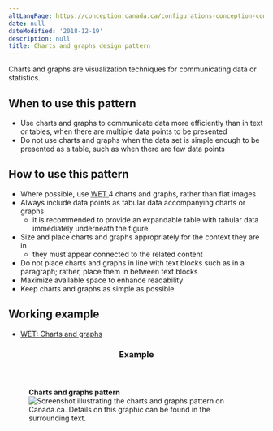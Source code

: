 ```yaml
---
altLangPage: https://conception.canada.ca/configurations-conception-communes/diagrammes-graphiques.html
date: null
dateModified: '2018-12-19'
description: null
title: Charts and graphs design pattern
---
```



<div>
 
 <section>
  <p>
   Charts and graphs are visualization techniques for communicating data or statistics.
  </p>
  <section>
   <h2>
    When to use this pattern
   </h2>
   <ul>
    <li>
     Use charts and graphs to communicate data more efficiently than in text or tables, when there are multiple data points to be presented
    </li>
    <li>
     Do not use charts and graphs when the data set is simple enough to be presented as a table, such as when there are few data points
    </li>
   </ul>
  </section>
  <section>
   <h2>
    How to use this pattern
   </h2>
   <ul>
    <li>
     Where possible, use
     <abbr title="Web Experience Toolkit">
      WET
     </abbr>
     4 charts and graphs, rather than flat images
    </li>
    <li>
     Always include data points as tabular data accompanying charts or graphs
     <ul>
      <li>
       it is recommended to provide an expandable table with tabular data immediately underneath the figure
      </li>
     </ul>
    </li>
    <li>
     Size and place charts and graphs appropriately for the context they are in
     <ul>
      <li>
       they must appear connected to the related content
      </li>
     </ul>
    </li>
    <li>
     Do not place charts and graphs in line with text blocks such as in a paragraph; rather, place them in between text blocks
    </li>
    <li>
     Maximize available space to enhance readability
    </li>
    <li>
     Keep charts and graphs as simple as possible
    </li>
   </ul>
  </section>
  <section>
   <h2>
    Working example
   </h2>
   <ul>
    <li>
     <a href="https://wet-boew.github.io/wet-boew/demos/charts/custom-en.html">
      WET: Charts and graphs
     </a>
    </li>
   </ul>
  </section>
  <section class="panel panel-primary">
   <header class="panel-heading">
    <h3 class="panel-title">
     Example
    </h3>
   </header>
   <div class="panel-body">
    <figure class="mrgn-bttm-sm">
     <figcaption class="text-center">
      <b>
       Charts and graphs pattern
      </b>
     </figcaption>
     <img alt="Screenshot illustrating the charts and graphs pattern on Canada.ca. Details on this graphic can be found in the surrounding text." class="img-responsive center-block" src="https://www.canada.ca/content/dam/tbs-sct/images/government-communications/canada-content-style-guide/charts-and-graphs-pattern-eng.jpg"/>
    </figure>
   </div>
  </section>
 </section>
</div>




